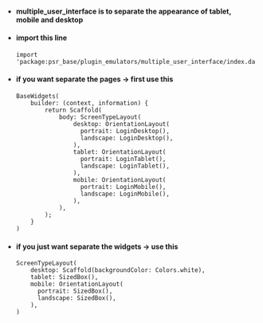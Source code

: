 + #### multiple_user_interface is to separate the appearance of tablet, mobile and desktop

+ #### import this line
      import 'package:psr_base/plugin_emulators/multiple_user_interface/index.dart';

+ #### if you want separate the pages -> first use this
      BaseWidgets(
          builder: (context, information) {
              return Scaffold(
                  body: ScreenTypeLayout(
                      desktop: OrientationLayout(
                        portrait: LoginDesktop(),
                        landscape: LoginDesktop(),
                      ),
                      tablet: OrientationLayout(
                        portrait: LoginTablet(),
                        landscape: LoginTablet(),
                      ),
                      mobile: OrientationLayout(
                        portrait: LoginMobile(),
                        landscape: LoginMobile(),
                      ),
                  ),
              );
          }
      )

+ #### if you just want separate the widgets -> use this
      ScreenTypeLayout(
          desktop: Scaffold(backgroundColor: Colors.white),
          tablet: SizedBox(),
          mobile: OrientationLayout(
            portrait: SizedBox(),
            landscape: SizedBox(),
          ),
      )

